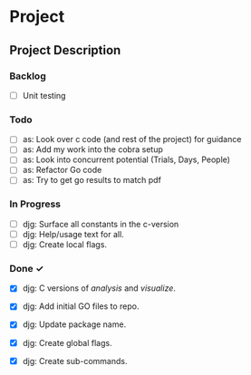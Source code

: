 # Project

## Project Description

### Backlog

- [ ] Unit testing  

### Todo

- [ ] as: Look over c code (and rest of the project) for guidance  
- [ ] as: Add my work into the cobra setup  
- [ ] as: Look into concurrent potential (Trials, Days, People)
- [ ] as: Refactor Go code 
- [ ] as: Try to get go results to match pdf

### In Progress

- [ ] djg: Surface all constants in the c-version  
- [ ] djg: Help/usage text for all.  
- [ ] djg: Create local flags.  

### Done ✓

- [x] djg: C versions of _analysis_ and _visualize_.  
- [x] djg: Add initial GO files to repo.  
- [x] djg: Update package name.  
- [x] djg: Create global flags.  
- [x] djg: Create sub-commands.  

